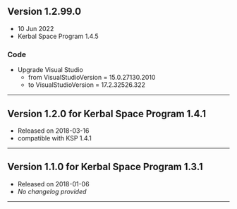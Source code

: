 ## Version 1.2.99.0

* 10 Jun 2022
* Kerbal Space Program 1.4.5


### Code

* Upgrade Visual Studio
  * from VisualStudioVersion = 15.0.27130.2010
  * to VisualStudioVersion = 17.2.32526.322


---

## Version 1.2.0 for Kerbal Space Program 1.4.1

* Released on 2018-03-16
* compatible with KSP 1.4.1

---

## Version 1.1.0 for Kerbal Space Program 1.3.1

* Released on 2018-01-06
* *No changelog provided*

---